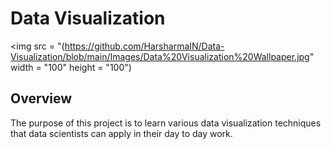 # Data Visualization
<img src = "(https://github.com/HarsharmaIN/Data-Visualization/blob/main/Images/Data%20Visualization%20Wallpaper.jpg" width = "100" height = "100")
## Overview
The purpose of this project is to learn various data visualization techniques that data scientists can apply in their day to day work.
